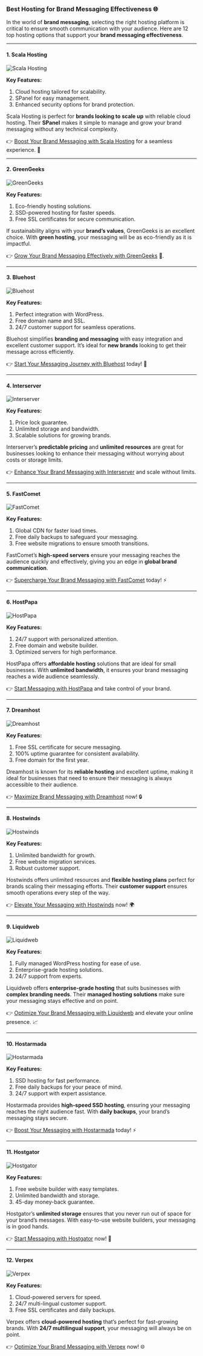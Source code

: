 ### Best Hosting for Brand Messaging Effectiveness 🌐

In the world of **brand messaging**, selecting the right hosting platform is critical to ensure smooth communication with your audience. Here are 12 top hosting options that support your **brand messaging effectiveness**.

---

#### 1. Scala Hosting
![Scala Hosting](https://i.imgur.com/uJ5JIK3.png "Scala Web Hosting")

**Key Features:**
1. Cloud hosting tailored for scalability.
2. SPanel for easy management.
3. Enhanced security options for brand protection.

Scala Hosting is perfect for **brands looking to scale up** with reliable cloud hosting. Their **SPanel** makes it simple to manage and grow your brand messaging without any technical complexity.

👉 [Boost Your Brand Messaging with Scala Hosting](https://snipitx.com/scala-jy) for a seamless experience. 🚀

---

#### 2. GreenGeeks
![GreenGeeks](https://i.imgur.com/eEwuntu.jpg "GreenGeeks Hosting")

**Key Features:**
1. Eco-friendly hosting solutions.
2. SSD-powered hosting for faster speeds.
3. Free SSL certificates for secure communication.

If sustainability aligns with your **brand’s values**, GreenGeeks is an excellent choice. With **green hosting**, your messaging will be as eco-friendly as it is impactful.

👉 [Grow Your Brand Messaging Effectively with GreenGeeks](https://snipitx.com/greengeeks-jy) 🌱.

---

#### 3. Bluehost
![Bluehost](https://i.imgur.com/PasFF9E.jpeg "Bluehost Hosting")

**Key Features:**
1. Perfect integration with WordPress.
2. Free domain name and SSL.
3. 24/7 customer support for seamless operations.

Bluehost simplifies **branding and messaging** with easy integration and excellent customer support. It’s ideal for **new brands** looking to get their message across efficiently.

👉 [Start Your Messaging Journey with Bluehost](https://snipitx.com/bluehost-jy) today! 🌟

---

#### 4. Interserver
![Interserver](https://i.imgur.com/OM5dOEW.jpeg "Interserver Hosting")

**Key Features:**
1. Price lock guarantee.
2. Unlimited storage and bandwidth.
3. Scalable solutions for growing brands.

Interserver’s **predictable pricing** and **unlimited resources** are great for businesses looking to enhance their messaging without worrying about costs or storage limits.

👉 [Enhance Your Brand Messaging with Interserver](https://snipitx.com/interserver-jy) and scale without limits.

---

#### 5. FastComet
![FastComet](https://i.imgur.com/7qgXuWp.png "FastComet Hosting")

**Key Features:**
1. Global CDN for faster load times.
2. Free daily backups to safeguard your messaging.
3. Free website migrations to ensure smooth transitions.

FastComet’s **high-speed servers** ensure your messaging reaches the audience quickly and effectively, giving you an edge in **global brand communication**.

👉 [Supercharge Your Brand Messaging with FastComet](https://snipitx.com/fastcomet-jy) today! ⚡

---

#### 6. HostPapa
![HostPapa](https://i.imgur.com/ouDTkvl.jpeg "HostPapa Hosting")

**Key Features:**
1. 24/7 support with personalized attention.
2. Free domain and website builder.
3. Optimized servers for high performance.

HostPapa offers **affordable hosting** solutions that are ideal for small businesses. With **unlimited bandwidth**, it ensures your brand messaging reaches a wide audience seamlessly.

👉 [Start Messaging with HostPapa](https://snipitx.com/hostpapa-jy) and take control of your brand.

---

#### 7. Dreamhost
![Dreamhost](https://i.imgur.com/rXIg8ip.jpeg "Dreamhost Hosting")

**Key Features:**
1. Free SSL certificate for secure messaging.
2. 100% uptime guarantee for consistent availability.
3. Free domain for the first year.

Dreamhost is known for its **reliable hosting** and excellent uptime, making it ideal for businesses that need to ensure their messaging is always accessible to their audience.

👉 [Maximize Brand Messaging with Dreamhost](https://snipitx.com/dreamhost-jy) now! 🔒

---

#### 8. Hostwinds
![Hostwinds](https://i.imgur.com/53aSNXx.jpeg "Hostwinds Hosting")

**Key Features:**
1. Unlimited bandwidth for growth.
2. Free website migration services.
3. Robust customer support.

Hostwinds offers unlimited resources and **flexible hosting plans** perfect for brands scaling their messaging efforts. Their **customer support** ensures smooth operations every step of the way.

👉 [Elevate Your Messaging with Hostwinds](https://snipitx.com/hostwinds-jy) now! 🌍

---

#### 9. Liquidweb
![Liquidweb](https://i.imgur.com/4IvT9SC.jpeg "Liquidweb Hosting")

**Key Features:**
1. Fully managed WordPress hosting for ease of use.
2. Enterprise-grade hosting solutions.
3. 24/7 support from experts.

Liquidweb offers **enterprise-grade hosting** that suits businesses with **complex branding needs**. Their **managed hosting solutions** make sure your messaging stays effective and on point.

👉 [Optimize Your Brand Messaging with Liquidweb](https://snipitx.com/liquidweb-jy) and elevate your online presence. 📈

---

#### 10. Hostarmada
![Hostarmada](https://i.imgur.com/KFbdf3o.jpeg "Hostarmada Hosting")

**Key Features:**
1. SSD hosting for fast performance.
2. Free daily backups for your peace of mind.
3. 24/7 support with expert assistance.

Hostarmada provides **high-speed SSD hosting**, ensuring your messaging reaches the right audience fast. With **daily backups**, your brand’s messaging stays secure.

👉 [Boost Your Messaging with Hostarmada](https://snipitx.com/hostarmada-jy) today! ⚡

---

#### 11. Hostgator
![Hostgator](https://i.imgur.com/BcVkH57.jpeg "Hostgator Hosting")

**Key Features:**
1. Free website builder with easy templates.
2. Unlimited bandwidth and storage.
3. 45-day money-back guarantee.

Hostgator’s **unlimited storage** ensures that you never run out of space for your brand’s messages. With easy-to-use website builders, your messaging is in good hands.

👉 [Start Messaging with Hostgator](https://snipitx.com/hostgator-jy) now! 🎯

---

#### 12. Verpex
![Verpex](https://i.imgur.com/6x5LhiS.jpeg "Verpex Hosting")

**Key Features:**
1. Cloud-powered servers for speed.
2. 24/7 multi-lingual customer support.
3. Free SSL certificates and daily backups.

Verpex offers **cloud-powered hosting** that’s perfect for fast-growing brands. With **24/7 multilingual support**, your messaging will always be on point.

👉 [Optimize Your Brand Messaging with Verpex](https://snipitx.com/verpex-jy) now! 🌐

